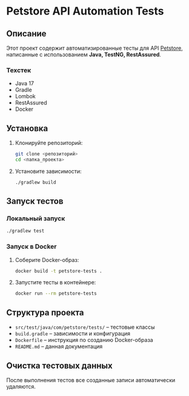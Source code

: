 # Petstore API Automation Tests

## Описание

Этот проект содержит автоматизированные тесты для API [Petstore](https://petstore.swagger.io/), написанные с использованием **Java, TestNG, RestAssured**.

### Техстек

- Java 17
- Gradle
- Lombok
- RestAssured
- Docker

## Установка

1. Клонируйте репозиторий:
   ```sh
   git clone <репозиторий>
   cd <папка_проекта>
   ```
2. Установите зависимости:
   ```sh
   ./gradlew build
   ```

## Запуск тестов

### Локальный запуск

```sh
./gradlew test
```

### Запуск в Docker

1. Соберите Docker-образ:
   ```sh
   docker build -t petstore-tests .
   ```
2. Запустите тесты в контейнере:
   ```sh
   docker run --rm petstore-tests
   ```

## Структура проекта

- `src/test/java/com/petstore/tests/` – тестовые классы
- `build.gradle` – зависимости и конфигурация
- `Dockerfile` – инструкция по созданию Docker-образа
- `README.md` – данная документация

## Очистка тестовых данных

После выполнения тестов все созданные записи автоматически удаляются.

